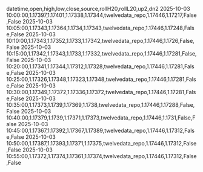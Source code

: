 datetime,open,high,low,close,source,rollH20,rollL20,up2,dn2
2025-10-03 10:00:00,1.17397,1.17401,1.17338,1.17344,twelvedata_repo,1.17446,1.17217,False,False
2025-10-03 10:05:00,1.17343,1.17364,1.1734,1.17343,twelvedata_repo,1.17446,1.17248,False,False
2025-10-03 10:10:00,1.17343,1.17352,1.1733,1.17342,twelvedata_repo,1.17446,1.1726,False,False
2025-10-03 10:15:00,1.17342,1.17343,1.1733,1.17332,twelvedata_repo,1.17446,1.17281,False,False
2025-10-03 10:20:00,1.17341,1.17344,1.17312,1.17328,twelvedata_repo,1.17446,1.17281,False,False
2025-10-03 10:25:00,1.17326,1.17348,1.17323,1.17348,twelvedata_repo,1.17446,1.17281,False,False
2025-10-03 10:30:00,1.17349,1.17372,1.17336,1.17372,twelvedata_repo,1.17446,1.17281,False,False
2025-10-03 10:35:00,1.17373,1.1739,1.17369,1.1738,twelvedata_repo,1.17446,1.17288,False,False
2025-10-03 10:40:00,1.17379,1.1739,1.17371,1.17373,twelvedata_repo,1.17446,1.1731,False,False
2025-10-03 10:45:00,1.17367,1.17392,1.17367,1.17389,twelvedata_repo,1.17446,1.17312,False,False
2025-10-03 10:50:00,1.17387,1.17393,1.17371,1.17375,twelvedata_repo,1.17446,1.17312,False,False
2025-10-03 10:55:00,1.17372,1.17374,1.17361,1.17374,twelvedata_repo,1.17446,1.17312,False,False
